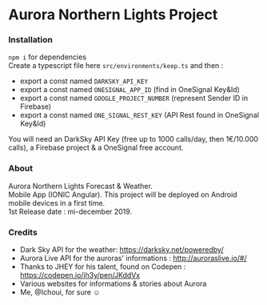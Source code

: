 # Aurora Northern Lights Project

### Installation
`npm i` for dependencies
<br> Create a typescript file here `src/environments/keep.ts` and then :
- export a const named `DARKSKY_API_KEY`
- export a const named `ONESIGNAL_APP_ID` (find in OneSignal Key&Id)
- export a const named `GOOGLE_PROJECT_NUMBER` (represent Sender ID in Firebase)
- export a const named `ONE_SIGNAL_REST_KEY` (API Rest found in OneSignal Key&Id)

You will need an DarkSky API Key (free up to 1000 calls/day, then 1€/10.000 calls), a Firebase project & a OneSignal free account.


### About 
Aurora Northern Lights Forecast & Weather. 
<br>
Mobile App (IONIC Angular).
This project will be deployed on Android mobile devices in a first time. 
<br>
1st Release date : mi-december 2019.


### Credits 
- Dark Sky API for the weather: https://darksky.net/poweredby/
- Aurora Live API for the auroras' informations : http://auroraslive.io/#/
- Thanks to JHEY for his talent, found on Codepen : https://codepen.io/jh3y/pen/JKddVx
- Various websites for informations & stories about Aurora
- Me, @Ichoui, for sure ☺
